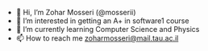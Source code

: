- 👋 Hi, I’m Zohar Mosseri (@mosserii)
- 👀 I’m interested in getting an A+ in software1 course
- 🌱 I’m currently learning Computer Science and Physics
- 📫 How to reach me zoharmosseri@mail.tau.ac.il

<!---
mosserii/mosserii is a ✨ special ✨ repository because its `README.md` (this file) appears on your GitHub profile.
You can click the Preview link to take a look at your changes.
--->
